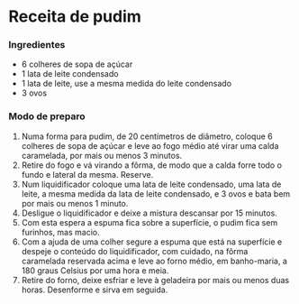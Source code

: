 # Receita de pudim

### **Ingredientes**

- 6 colheres de sopa de açúcar
- 1 lata de leite condensado
- 1 lata de leite, use a mesma medida do leite condensado
- 3 ovos

### **Modo de preparo**

1. Numa forma para pudim, de 20 centímetros de diâmetro, coloque 6 colheres de sopa de açúcar e leve ao fogo médio até virar uma calda caramelada, por mais ou menos 3 minutos.
2. Retire do fogo e vá virando a fôrma, de modo que a calda forre todo o fundo e lateral da mesma. Reserve.
3. Num liquidificador coloque uma lata de leite condensado, uma lata de leite, a mesma medida da lata de leite condensado, e 3 ovos e bata bem por mais ou menos 1 minuto.
4. Desligue o liquidificador e deixe a mistura descansar por 15 minutos.
5. Com esta espera a espuma fica sobre a superfície, o pudim fica sem furinhos, mas macio.
6. Com a ajuda de uma colher segure a espuma que está na superfície e despeje o conteúdo do liquidificador, com cuidado, na fôrma caramelada reservada acima e leve ao forno médio, em banho-maria, a 180 graus Celsius por uma hora e meia.
7. Retire do forno, deixe esfriar e leve à geladeira por mais ou menos duas horas. Desenforme e sirva em seguida.
